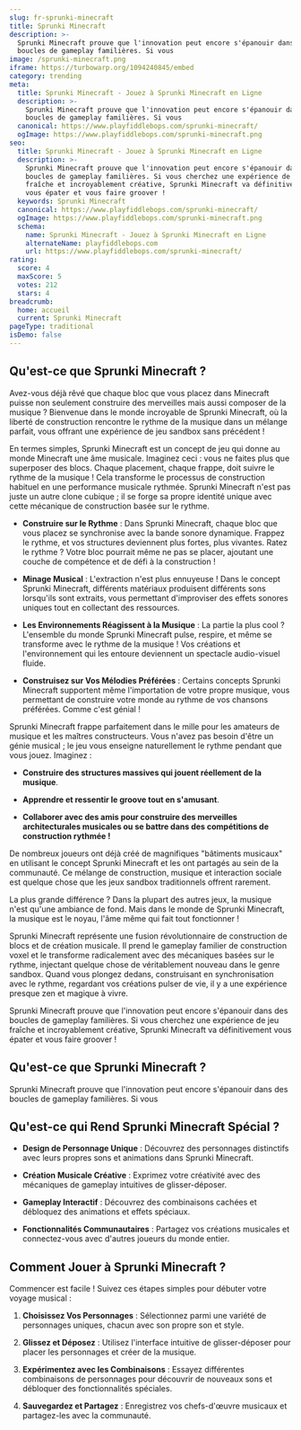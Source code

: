 ```yaml
---
slug: fr-sprunki-minecraft
title: Sprunki Minecraft
description: >-
  Sprunki Minecraft prouve que l'innovation peut encore s'épanouir dans des
  boucles de gameplay familières. Si vous
image: /sprunki-minecraft.png
iframe: https://turbowarp.org/1094240845/embed
category: trending
meta:
  title: Sprunki Minecraft - Jouez à Sprunki Minecraft en Ligne
  description: >-
    Sprunki Minecraft prouve que l'innovation peut encore s'épanouir dans des
    boucles de gameplay familières. Si vous
  canonical: https://www.playfiddlebops.com/sprunki-minecraft/
  ogImage: https://www.playfiddlebops.com/sprunki-minecraft.png
seo:
  title: Sprunki Minecraft - Jouez à Sprunki Minecraft en Ligne
  description: >-
    Sprunki Minecraft prouve que l'innovation peut encore s'épanouir dans des
    boucles de gameplay familières. Si vous cherchez une expérience de jeu
    fraîche et incroyablement créative, Sprunki Minecraft va définitivement
    vous épater et vous faire groover !
  keywords: Sprunki Minecraft
  canonical: https://www.playfiddlebops.com/sprunki-minecraft/
  ogImage: https://www.playfiddlebops.com/sprunki-minecraft.png
  schema:
    name: Sprunki Minecraft - Jouez à Sprunki Minecraft en Ligne
    alternateName: playfiddlebops.com
    url: https://www.playfiddlebops.com/sprunki-minecraft/
rating:
  score: 4
  maxScore: 5
  votes: 212
  stars: 4
breadcrumb:
  home: accueil
  current: Sprunki Minecraft
pageType: traditional
isDemo: false
---
```


## Qu'est-ce que Sprunki Minecraft ?

Avez-vous déjà rêvé que chaque bloc que vous placez dans Minecraft puisse non seulement construire des merveilles mais aussi composer de la musique ? Bienvenue dans le monde incroyable de Sprunki Minecraft, où la liberté de construction rencontre le rythme de la musique dans un mélange parfait, vous offrant une expérience de jeu sandbox sans précédent !

En termes simples, Sprunki Minecraft est un concept de jeu qui donne au monde Minecraft une âme musicale. Imaginez ceci : vous ne faites plus que superposer des blocs. Chaque placement, chaque frappe, doit suivre le rythme de la musique ! Cela transforme le processus de construction habituel en une performance musicale rythmée. Sprunki Minecraft n'est pas juste un autre clone cubique ; il se forge sa propre identité unique avec cette mécanique de construction basée sur le rythme.

- **Construire sur le Rythme** : Dans Sprunki Minecraft, chaque bloc que vous placez se synchronise avec la bande sonore dynamique. Frappez le rythme, et vos structures deviennent plus fortes, plus vivantes. Ratez le rythme ? Votre bloc pourrait même ne pas se placer, ajoutant une couche de compétence et de défi à la construction !

- **Minage Musical** : L'extraction n'est plus ennuyeuse ! Dans le concept Sprunki Minecraft, différents matériaux produisent différents sons lorsqu'ils sont extraits, vous permettant d'improviser des effets sonores uniques tout en collectant des ressources.

- **Les Environnements Réagissent à la Musique** : La partie la plus cool ? L'ensemble du monde Sprunki Minecraft pulse, respire, et même se transforme avec le rythme de la musique ! Vos créations et l'environnement qui les entoure deviennent un spectacle audio-visuel fluide.

- **Construisez sur Vos Mélodies Préférées** : Certains concepts Sprunki Minecraft supportent même l'importation de votre propre musique, vous permettant de construire votre monde au rythme de vos chansons préférées. Comme c'est génial !

Sprunki Minecraft frappe parfaitement dans le mille pour les amateurs de musique et les maîtres constructeurs. Vous n'avez pas besoin d'être un génie musical ; le jeu vous enseigne naturellement le rythme pendant que vous jouez. Imaginez :

- **Construire des structures massives qui jouent réellement de la musique**.

- **Apprendre et ressentir le groove tout en s'amusant**.

- **Collaborer avec des amis pour construire des merveilles architecturales musicales ou se battre dans des compétitions de construction rythmée !**

De nombreux joueurs ont déjà créé de magnifiques "bâtiments musicaux" en utilisant le concept Sprunki Minecraft et les ont partagés au sein de la communauté. Ce mélange de construction, musique et interaction sociale est quelque chose que les jeux sandbox traditionnels offrent rarement.

La plus grande différence ? Dans la plupart des autres jeux, la musique n'est qu'une ambiance de fond. Mais dans le monde de Sprunki Minecraft, la musique est le noyau, l'âme même qui fait tout fonctionner !

Sprunki Minecraft représente une fusion révolutionnaire de construction de blocs et de création musicale. Il prend le gameplay familier de construction voxel et le transforme radicalement avec des mécaniques basées sur le rythme, injectant quelque chose de véritablement nouveau dans le genre sandbox. Quand vous plongez dedans, construisant en synchronisation avec le rythme, regardant vos créations pulser de vie, il y a une expérience presque zen et magique à vivre.

Sprunki Minecraft prouve que l'innovation peut encore s'épanouir dans des boucles de gameplay familières. Si vous cherchez une expérience de jeu fraîche et incroyablement créative, Sprunki Minecraft va définitivement vous épater et vous faire groover !

## Qu'est-ce que Sprunki Minecraft ?

Sprunki Minecraft prouve que l'innovation peut encore s'épanouir dans des boucles de gameplay familières. Si vous

## Qu'est-ce qui Rend Sprunki Minecraft Spécial ?

- **Design de Personnage Unique** : Découvrez des personnages distinctifs avec leurs propres sons et animations dans Sprunki Minecraft.

- **Création Musicale Créative** : Exprimez votre créativité avec des mécaniques de gameplay intuitives de glisser-déposer.

- **Gameplay Interactif** : Découvrez des combinaisons cachées et débloquez des animations et effets spéciaux.

- **Fonctionnalités Communautaires** : Partagez vos créations musicales et connectez-vous avec d'autres joueurs du monde entier.

## Comment Jouer à Sprunki Minecraft ?

Commencer est facile ! Suivez ces étapes simples pour débuter votre voyage musical :

1. **Choisissez Vos Personnages** : Sélectionnez parmi une variété de personnages uniques, chacun avec son propre son et style.

1. **Glissez et Déposez** : Utilisez l'interface intuitive de glisser-déposer pour placer les personnages et créer de la musique.

1. **Expérimentez avec les Combinaisons** : Essayez différentes combinaisons de personnages pour découvrir de nouveaux sons et débloquer des fonctionnalités spéciales.

1. **Sauvegardez et Partagez** : Enregistrez vos chefs-d'œuvre musicaux et partagez-les avec la communauté.